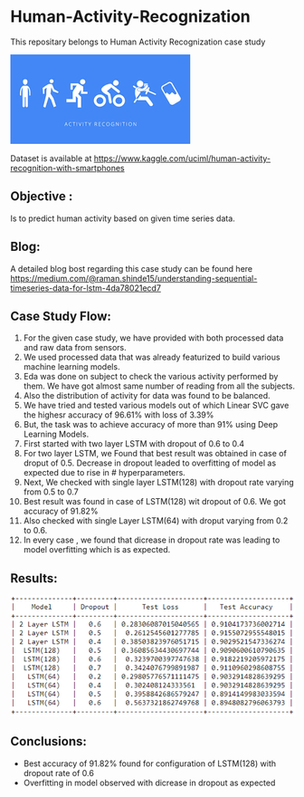 # Human-Activity-Recognization
This repositary belongs to Human Activity Recognization case study

![HAR](/images/har.png)

Dataset is available at https://www.kaggle.com/uciml/human-activity-recognition-with-smartphones

## Objective :
Is to predict human activity based on given time series data.

## Blog:
A detailed blog bost regarding this case study can be found here https://medium.com/@raman.shinde15/understanding-sequential-timeseries-data-for-lstm-4da78021ecd7

## Case Study Flow:
1. For the given case study, we have provided with both processed data and raw data from sensors.
2. We used processed data that was already featurized to build various machine learning models.
3. Eda was done on subject to check the various activity performed by them. We have got almost same number of reading from all the subjects.
4. Also the distribution of activity for data was found to be balanced.
5. We have tried and tested various models out of which Linear SVC gave the highesr accuracy of 96.61% with loss of 3.39%
6. But, the task was to achieve accuracy of more than 91% using Deep Learning Models.
7. First started with two layer LSTM with dropout of 0.6 to 0.4
8. For two layer LSTM, we Found that best result was obtained in case of droput of 0.5. Decrease in dropout leaded to overfitting of model as expected due to rise in # hyperparameters.
9. Next, We checked with single layer LSTM(128) with dropout rate varying from 0.5 to 0.7
10. Best result was found in case of LSTM(128) wit dropout of 0.6. We got accuracy of 91.82%
11. Also checked with single Layer LSTM(64) with droput varying from 0.2 to 0.6.
12. In every case , we found that dicrease in dropout rate was leading to model overfitting which is as expected.

## Results:
![Results](/images/results.PNG)

## Conclusions:
* Best accuracy of 91.82% found for configuration of LSTM(128) with dropout rate of 0.6
* Overfitting in model observed with dicrease in dropout as expected
